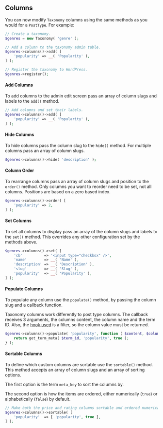 ## Columns

You can now modify `Taxonomy` columns using the same methods as you would for a `PostType`. For example:

```php
// Create a taxonomy.
$genres = new Taxonomy( 'genre' );

// Add a column to the taxonomy admin table.
$genres->columns()->add( [
	'popularity' => __( 'Popularity' ),
] );

// Register the taxonomy to WordPress.
$genres->register();
```

#### Add Columns

To add columns to the admin edit screen pass an array of column slugs and labels to the `add()` method.

```php
// Add columns and set their labels.
$genres->columns()->add( [
    'popularity' => __( 'Popularity' ),
] );
```

#### Hide Columns

To hide columns pass the column slug to the `hide()` method. For multiple columns pass an array of column slugs.

```php
$genres->columns()->hide( 'description' );
```

#### Column Order

To rearrange columns pass an array of column slugs and position to the `order()` method. Only columns you want to reorder need to be set, not all columns. Positions are based on a zero based index.

```php
$genres->columns()->order( [
    'popularity' => 2,
] );
```

#### Set Columns

To set all columns to display pass an array of the column slugs and labels to the `set()` method. This overrides any other configuration set by the methods above.

```php
$genres->columns()->set( [
    'cb'          => '<input type="checkbox" />',
    'name'        => __( 'Name' ),
    'description' => __( 'Description' ),
    'slug'        => __( 'Slug' ),
    'popularity'  => __( 'Popularity' ),
] );
```

#### Populate Columns

To populate any column use the `populate()` method, by passing the column slug and a callback function.

Taxonomy columns work differently to post type columns. The callback receives 3 arguments, the columns content, the column name and the term ID. Also, the [hook used](https://developer.wordpress.org/reference/hooks/manage_this-screen-taxonomy_custom_column/) is a filter, so the column value must be returned.

```php
$genres->columns()->populate( 'popularity', function ( $content, $column, $term_id ) {
    return get_term_meta( $term_id, 'popularity', true );
} );
```

#### Sortable Columns

To define which custom columns are sortable use the `sortable()` method. This method accepts an array of column slugs and an array of sorting options.

The first option is the term `meta_key` to sort the columns by.

The second option is how the items are ordered, either numerically (`true`) or alphabetically (`false`) by default.

```php
// Make both the price and rating columns sortable and ordered numerically.
$genres->columns()->sortable( [
    'popularity'  => [ 'popularity', true ],
] );
```

